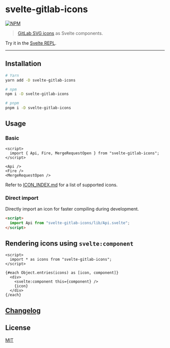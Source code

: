 # svelte-gitlab-icons

[![NPM][npm]][npm-url]

> [GitLab SVG icons](https://gitlab.com/gitlab-org/gitlab-svgs) as Svelte components.

<!-- REPO_URL -->

Try it in the [Svelte REPL](https://svelte.dev/repl/43aa7623339d47d1b4403a1a35f60446).

---

<!-- TOC -->

## Installation

```bash
# Yarn
yarn add -D svelte-gitlab-icons

# npm
npm i -D svelte-gitlab-icons

# pnpm
pnpm i -D svelte-gitlab-icons
```

## Usage

### Basic

```svelte
<script>
  import { Api, Fire, MergeRequestOpen } from "svelte-gitlab-icons";
</script>

<Api />
<Fire />
<MergeRequestOpen />
```

Refer to [ICON_INDEX.md](ICON_INDEX.md) for a list of supported icons.

### Direct import

Directly import an icon for faster compiling during development.

```html
<script>
  import Api from "svelte-gitlab-icons/lib/Api.svelte";
</script>
```

## Rendering icons using `svelte:component`

```svelte
<script>
  import * as icons from "svelte-gitlab-icons";
</script>

{#each Object.entries(icons) as [icon, component]}
  <div>
    <svelte:component this={component} />
    {icon}
  </div>
{/each}
```

## [Changelog](CHANGELOG.md)

## License

[MIT](LICENSE)

[npm]: https://img.shields.io/npm/v/svelte-gitlab-icons.svg?color=%23e2432a&style=for-the-badge
[npm-url]: https://npmjs.com/package/svelte-gitlab-icons
